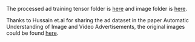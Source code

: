 The processed ad training tensor folder is [here](https://drive.google.com/drive/folders/1fvbS_J_wQFNsN8JEWmDjHCt0rkjXDiSq?usp=sharing) and image folder is [here](https://drive.google.com/drive/folders/1Kj45bFxxxTJgvX2tieg7g8QWHp426WH0?usp=sharing).

Thanks to Hussain et.al for sharing the ad dataset in the paper Automatic Understanding of Image and Video Advertisements, the original images could be found [here](http://people.cs.pitt.edu/~kovashka/ads/#image).
